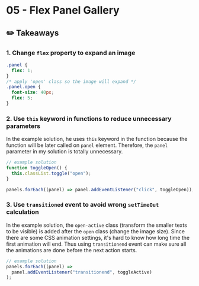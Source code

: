 # 05 - Flex Panel Gallery

## :pencil2: Takeaways

### 1. Change `flex` property to expand an image

```css
.panel {
  flex: 1;
}
/* apply 'open' class so the image will expand */
.panel.open {
  font-size: 40px;
  flex: 5;
}
```

### 2. Use `this` keyword in functions to reduce unnecessary parameters

In the example solution, he uses `this` keyword in the function because the function will be later called on `panel` element. Therefore, the `panel` parameter in my solution is totally unnecessary.

```javascript
// example solution
function toggleOpen() {
  this.classList.toggle("open");
}

panels.forEach((panel) => panel.addEventListener("click", toggleOpen));
```

### 3. Use `transitioned` event to avoid wrong `setTimeOut` calculation

In the example solution, the `open-active` class (transform the smaller texts to be visible) is added after the `open` class (change the image size). Since there are some CSS animation settings, it's hard to know how long time the first animation will end. Thus using `transitionend` event can make sure all the animations are done before the next action starts.

```javascript
// example solution
panels.forEach((panel) =>
  panel.addEventListener("transitionend", toggleActive)
);
```
